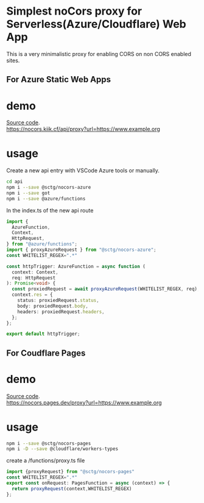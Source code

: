 # Simplest noCors proxy for Serverless(Azure/Cloudflare) Web App

This is a very minimalistic proxy for enabling CORS on non CORS enabled sites.  

## For Azure Static Web Apps  
# demo
[Source code](https://github.com/highcanfly-club/nocors/tree/main).   
https://nocors.kiik.cf/api/proxy?url=https://www.example.org
# usage
Create a new api entry with VSCode Azure tools or manually.  
```sh
cd api
npm i --save @sctg/nocors-azure
npm i --save got
npm i --save @azure/functions
```
In the index.ts of the new api route
```ts
import {
  AzureFunction,
  Context,
  HttpRequest,
} from "@azure/functions";
import { proxyAzureRequest } from "@sctg/nocors-azure";
const WHITELIST_REGEX=".*"

const httpTrigger: AzureFunction = async function (
  context: Context,
  req: HttpRequest
): Promise<void> {
  const proxiedRequest = await proxyAzureRequest(WHITELIST_REGEX, req);
  context.res = {
    status: proxiedRequest.status,
    body: proxiedRequest.body,
    headers: proxiedRequest.headers,
  };
};

export default httpTrigger;
```

## For Coudflare Pages
# demo
[Source code](https://github.com/highcanfly-club/nocors-cf).   
https://nocors.pages.dev/proxy?url=https://www.example.org
# usage
```sh
npm i --save @sctg/nocors-pages
npm i -D --save @cloudflare/workers-types
```
create a /functions/proxy.ts file
```ts
import {proxyRequest} from "@sctg/nocors-pages"
const WHITELIST_REGEX=".*"
export const onRequest: PagesFunction = async (context) => {
  return proxyRequest(context,WHITELIST_REGEX)
};
```
